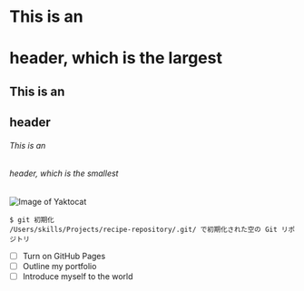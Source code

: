 # This is an <h1> header, which is the largest
## This is an <h2> header
###### This is an <h6> header, which is the smallest

![Image of Yaktocat](https://octodex.github.com/images/yaktocat.png)

```
$ git 初期化
/Users/skills/Projects/recipe-repository/.git/ で初期化された空の Git リポジトリ
```

- [ ] Turn on GitHub Pages
- [ ] Outline my portfolio
- [ ] Introduce myself to the world
